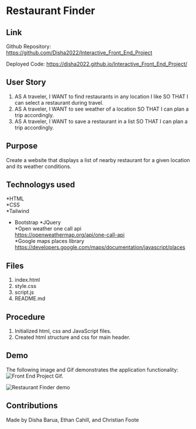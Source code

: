 # Restaurant Finder  

## Link
Github Repository: https://github.com/Disha2022/Interactive_Front_End_Project

Deployed Code: https://disha2022.github.io/Interactive_Front_End_Project/

## User Story

1. AS A traveler, I WANT to find restaurants in any location I like SO THAT I can select a restaurant during travel.
2. AS A traveler, I WANT to see weather of a location SO THAT I can plan a trip accordingly.
3. AS A traveler, I WANT to save a restaurant in a list SO THAT I can plan a trip accordingly.

## Purpose 
Create a website that displays a list of nearby restaurant for a given location and its weather conditions.

## Technologys used 
*HTML  
*CSS  
*Tailwind 
* Bootstrap
*JQuery  
*Open weather one call api  
https://openweathermap.org/api/one-call-api  
*Google maps places library   
https://developers.google.com/maps/documentation/javascript/places  

## Files
1. index.html
2. style.css
3. script.js
4. README.md
## Procedure

1. Initialized html, css and JavaScript files.
2. Created html structure and css for main header.


## Demo
The following image and Gif demonstrates the application functionality:
![Front End Project Gif.](./assets/images/restaurants.gif)

![Restaurant Finder demo](./assets/images/restaurants.png)
## Contributions
Made by Disha Barua, Ethan Cahill, and Christian Foote
